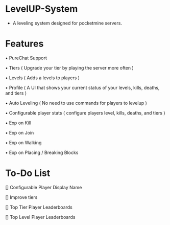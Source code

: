 # LevelUP-System
- A leveling system designed for pocketmine servers. 

# Features

• PureChat Support

• Tiers ( Upgrade your tier by playing the server more often )

• Levels ( Adds a levels to players )

• Profile ( A UI that shows your current status of your levels, kills, deaths, and tiers )

• Auto Leveling ( No need to use commands for players to levelup )

• Configurable player stats ( configure players level, kills, deaths, and tiers )

• Exp on Kill

• Exp on Join 

• Exp on Walking

• Exp on Placing / Breaking Blocks

# To-Do List

[] Configurable Player Display Name

[] Improve tiers

[] Top Tier Player Leaderboards

[] Top Level Player Leaderboards




